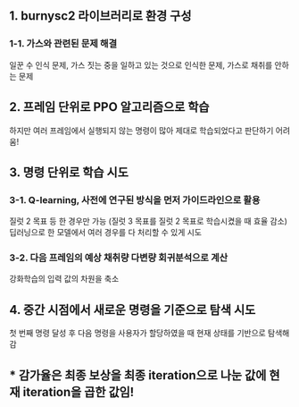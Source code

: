 ## 1. burnysc2 라이브러리로 환경 구성
### 1-1. 가스와 관련된 문제 해결
일꾼 수 인식 문제, 가스 짓는 중을 일하고 있는 것으로 인식한 문제, 가스로 채취를 안하는 문제

## 2. 프레임 단위로 PPO 알고리즘으로 학습
하지만 여러 프레임에서 실행되지 않는 명령이 많아 제대로 학습되었다고 판단하기 어려움!

## 3. 명령 단위로 학습 시도
### 3-1. Q-learning, 사전에 연구된 방식을 먼저 가이드라인으로 활용
질럿 2 목표 등 한 경우만 가능 (질럿 3 목표를 질럿 2 목표로 학습시켰을 때 효율 감소)
딥러닝으로 한 모델에서 여러 경우를 다 처리할 수 있게 시도

### 3-2. 다음 프레임의 예상 채취량 다변량 회귀분석으로 계산
강화학습의 입력 값의 차원을 축소

## 4. 중간 시점에서 새로운 명령을 기준으로 탐색 시도
첫 번째 명령 달성 후 다음 명령을 사용자가 할당하였을 때 현재 상태를 기반으로 탐색해 감

## * 감가율은 최종 보상을 최종 iteration으로 나눈 값에 현재 iteration을 곱한 값임! 